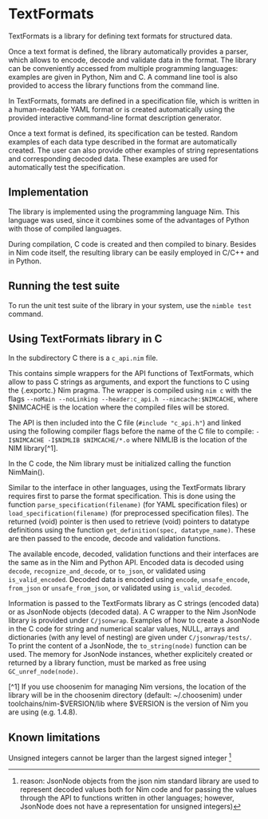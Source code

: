 # TextFormats

TextFormats is a library for defining text formats for structured data.

Once a text format is defined, the library automatically provides a
parser, which allows to encode, decode and validate data in the format.
The library can be conveniently accessed from multiple programming languages:
examples are given in Python, Nim and C. A command line tool is also provided to
access the library functions from the command line.

In TextFormats, formats are defined in a specification file, which is written
in a human-readable YAML format or is created automatically using the provided
interactive command-line format description generator.

Once a text format is defined, its specification can be tested.
Random examples of each data type described in the format are automatically
created. The user can also provide other examples of string representations
and corresponding decoded data. These examples are used for automatically
test the specification.

## Implementation

The library is implemented using the programming language Nim.
This language was used, since it combines some of the advantages of Python
with those of compiled languages.

During compilation, C code is created and then compiled to binary.
Besides in Nim code itself, the resulting library can be easily employed
in C/C++ and in Python.

## Running the test suite

To run the unit test suite of the library in your system, use the
``nimble test`` command.

## Using TextFormats library in C

In the subdirectory C there is a ``c_api.nim`` file.

This contains simple wrappers for the API functions of TextFormats, which
allow to pass C strings as arguments, and export the functions to C using the
{.exportc.} Nim pragma. The wrapper is compiled using ``nim c``
with the flags ``--noMain --noLinking --header:c_api.h --nimcache:$NIMCACHE``,
where $NIMCACHE is the location where the compiled files will be stored.

The API is then included into the C file (``#include "c_api.h"``) and linked
using the following compiler flags before the name of the C file to compile:
``-I$NIMCACHE -I$NIMLIB $NIMCACHE/*.o`` where NIMLIB is the location of the NIM
library[^1].

In the C code, the Nim library must be initialized calling the function
NimMain().

Similar to the interface in other languages, using the TextFormats library
requires first to parse the format specification. This is done using the
function ``parse_specification(filename)`` (for YAML specification files)
or ``load_specification(filename)`` (for preprocessed specification files).
The returned (void) pointer is then used to retrieve (void) pointers to
datatype definitions using the function ``get_definition(spec,
datatype_name)``. These are then passed to the encode, decode and validation
functions.

The available encode, decoded, validation functions and their interfaces
are the same as in the Nim and Python API. Encoded data is decoded using
``decode``, ``recognize_and_decode``, or ``to_json``, or validated
using ``is_valid_encoded``. Decoded data is encoded using ``encode``,
``unsafe_encode``, ``from_json`` or ``unsafe_from_json``, or validated
using ``is_valid_decoded``.

Information is passed to the TextFormats library as C strings (encoded data)
or as JsonNode objects (decoded data). A C wrapper to the Nim JsonNode library
is provided under ``C/jsonwrap``. Examples of how to create a JsonNode in the C
code for string and numerical scalar values, NULL, arrays and dictionaries
(with any level of nesting) are given under ``C/jsonwrap/tests/``. To print
the content of a JsonNode, the ``to_string(node)`` function can be used.
The memory for JsonNode instances, whether explicitely created or returned
by a library function, must be marked as free using ``GC_unref_node(node)``.

[^1] If you use choosenim for managing Nim versions, the location of the
library will be in the choosenim directory (default: ~/.choosenim) under
toolchains/nim-$VERSION/lib where $VERSION is the version of Nim you are
using (e.g. 1.4.8).

## Known limitations

Unsigned integers cannot be larger than the largest signed integer [^2]

[^2]: reason: JsonNode objects from the json nim standard library are
used to represent decoded values both for Nim code and for passing the values
through the API to functions written in other languages; however, JsonNode does
not have a representation for unsigned integers)
